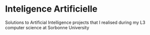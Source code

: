 # Inteligence Artificielle

Solutions to Artificial Intelligence projects that I realised during my L3 computer science at Sorbonne University

